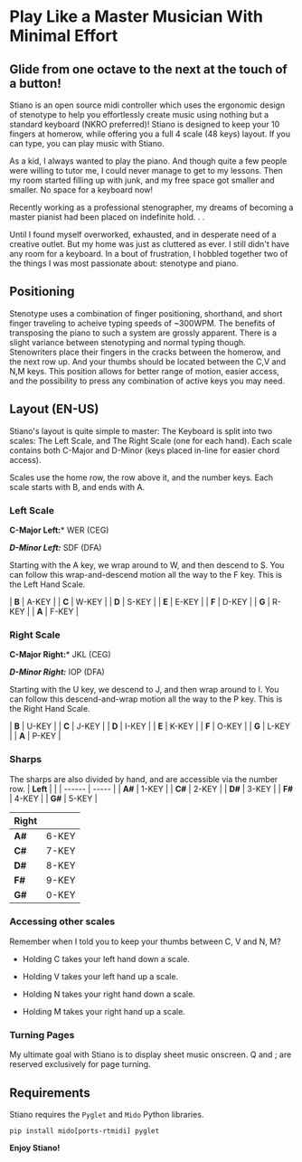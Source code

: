 # Play Like a Master Musician With Minimal Effort
## Glide from one octave to the next at the touch of a button!

Stiano is an open source midi controller which uses the ergonomic design of stenotype to help you effortlessly create music using nothing but a standard keyboard (NKRO preferred)! Stiano is designed to keep your 10 fingers at homerow, while offering you a full 4 scale (48 keys) layout. If you can type, you can play music with Stiano.

As a kid, I always wanted to play the piano. And though quite a few people were willing to tutor me, I could never manage to get to my lessons. Then my room started filling up with junk, and my free space got smaller and smaller. No space for a keyboard now!

Recently working as a professional stenographer, my dreams of becoming a master pianist had been placed on indefinite hold. . .

Until I found myself overworked, exhausted, and in desperate need of a creative outlet. But my home was just as cluttered as ever. I still didn't have any room for a keyboard. In a bout of frustration, I hobbled together two of the things I was most passionate about: stenotype and piano.

## Positioning

Stenotype uses a combination of finger positioning, shorthand, and short finger traveling to acheive typing speeds of ~300WPM. The benefits of transposing the piano to such a system are grossly apparent. There is a slight variance between stenotyping and normal typing though. Stenowriters place their fingers in the cracks between the homerow, and the next row up. And your thumbs should be located between the C,V and N,M keys. This position allows for better range of motion, easier access, and the possibility to press any combination of active keys you may need.

## Layout (EN-US)

Stiano's layout is quite simple to master: The Keyboard is split into two scales: The Left Scale, and The Right Scale (one for each hand). Each scale contains both C-Major and D-Minor (keys placed in-line for easier chord access).

Scales use the home row, the row above it, and the number keys. Each scale starts with B, and ends with A.

### Left Scale

**C-Major Left:*** WER (CEG)

***D-Minor Left:*** SDF (DFA)

Starting with the A key, we wrap around to W, and then descend to S. You can follow this wrap-and-descend motion all the way to the F key. This is the Left Hand Scale.


| **B** | A-KEY |
| **C** | W-KEY |
| **D** | S-KEY |
| **E** | E-KEY |
| **F** | D-KEY |
| **G** | R-KEY |
| **A** | F-KEY |

### Right Scale

**C-Major Right:*** JKL (CEG)

***D-Minor Right:*** IOP (DFA)

Starting with the U key, we descend to J, and then wrap around to I. You can follow this descend-and-wrap motion all the way to the P key. This is the Right Hand Scale.

| **B** | U-KEY |
| **C** | J-KEY |
| **D** | I-KEY |
| **E** | K-KEY |
| **F** | O-KEY |
| **G** | L-KEY |
| **A** | P-KEY |

### Sharps

The sharps are also divided by hand, and are accessible via the number row.
| **Left** |  |
| ------ | ----- |
| **A#** | 1-KEY |
| **C#** | 2-KEY |
| **D#** | 3-KEY |
| **F#** | 4-KEY |
| **G#** | 5-KEY |

| **Right** |  |
| ------ | ----- |
| **A#** | 6-KEY |
| **C#** | 7-KEY |
| **D#** | 8-KEY |
| **F#** | 9-KEY |
| **G#** | 0-KEY |

### Accessing other scales

Remember when I told you to keep your thumbs between C, V and N, M?

- Holding C takes your left hand down a scale.
- Holding V takes your left hand up a scale.

- Holding N takes your right hand down a scale.
- Holding M takes your right hand up a scale.

### Turning Pages

My ultimate goal with Stiano is to display sheet music onscreen. Q and ; are reserved exclusively for page turning.

## Requirements

Stiano requires the ```Pyglet``` and ```Mido``` Python libraries.

```pip install mido[ports-rtmidi] pyglet```

**Enjoy Stiano!**
